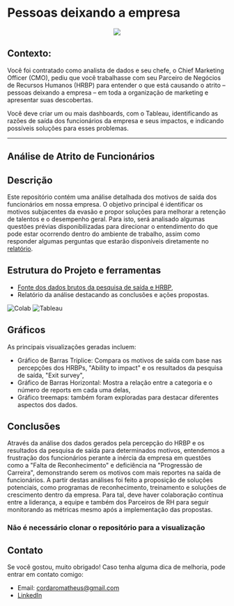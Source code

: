 # Pessoas deixando a empresa
<div align="center"> 
  <img src="https://www.laboneconsultoria.com.br/wp-content/uploads/2022/03/Como-a-an%C3%A1lise-funciona-na-pr%C3%A1tica-1.jpg"/>
</div>

## Contexto:
Você foi contratado como analista de dados e seu chefe, o Chief Marketing Officer (CMO), pediu que você trabalhasse com seu Parceiro de Negócios de Recursos Humanos (HRBP) para entender o que está causando o atrito – pessoas deixando a empresa – em toda a organização de marketing e apresentar suas descobertas.

Você deve criar um ou mais dashboards, com o Tableau, identificando as razões de saída dos funcionários da empresa e seus impactos, e indicando possíveis soluções para esses problemas.

---

## Análise de Atrito de Funcionários

## Descrição

Este repositório contém uma análise detalhada dos motivos de saída dos funcionários em nossa empresa. 
O objetivo principal é identificar os motivos subjacentes da evasão e propor soluções para melhorar a retenção de talentos e o desempenho geral.
Para isto, será analisado algumas questões prévias disponibilizadas para direcionar o entendimento do que pode estar ocorrendo dentro do ambiente de trabalho, assim como responder algumas perguntas que estarão disponíveis diretamente no [relatório](https://github.com/mathuscm/Evasao_Funcionarios/blob/main/Projeto_individual_M5.ipynb).

## Estrutura do Projeto e ferramentas

- [Fonte dos dados brutos da pesquisa de saída e HRBP](https://docs.google.com/spreadsheets/d/1-RGBztGMYlHJ-GDHkYI9xiwETwuQ8QOT/edit#gid=437389207),
- Relatório da análise destacando as conclusões e ações propostas.
  
![[Colab](https://img.shields.io/badge/Jupyter-F37626?style=for-the-badge&logo=jupyter&logoColor=white)](https://img.shields.io/badge/Colab-F9AB00?style=for-the-badge&logo=googlecolab&color=525252) ![Tableau](https://img.shields.io/badge/Tableau-E97627?style=for-the-badge&logo=Tableau&logoColor=white)


## Gráficos
As principais visualizações geradas incluem:
- Gráfico de Barras Tríplice: Compara os motivos de saída com base nas percepções dos HRBPs, "Ability to impact" e os resultados da pesquisa de saída, "Exit survey",
- Gráfico de Barras Horizontal: Mostra a relação entre a categoria e o número de reports em cada uma delas,
- Gráfico treemaps: também foram exploradas para destacar diferentes aspectos dos dados.

## Conclusões

Através da análise dos dados gerados pela percepção do HRBP e os resultados da pesquisa de saída para determinados motivos, entendemos a frustração dos funcionários perante a inércia da empresa em questões como a "Falta de Reconhecimento" e deficiência na "Progressão de Carreira", demonstrando serem os motivos com mais reportes na saída de funcionários. A partir destas análises foi feito a proposição de soluções potenciais, como programas de reconhecimento, treinamento e soluções de crescimento dentro da empresa. Para tal, deve haver colaboração contínua entre a liderança, a equipe e também dos Parceiros  de RH  para seguir monitorando as métricas mesmo após a implementação das propostas.

### Não é necessário clonar o repositório para a visualização

## Contato
Se você gostou, muito obrigado! Caso tenha alguma dica de melhoria, pode entrar em contato comigo:
* Email: cordaromatheus@gmail.com
* [LinkedIn](https://www.linkedin.com/in/mscordaro/)



